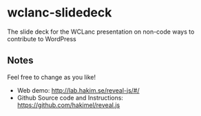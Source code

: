 # wclanc-slidedeck
The slide deck for the WCLanc presentation on non-code ways to contribute to WordPress

## Notes

Feel free to change as you like!
* Web demo: http://lab.hakim.se/reveal-js/#/
* Github Source code and Instructions: https://github.com/hakimel/reveal.js